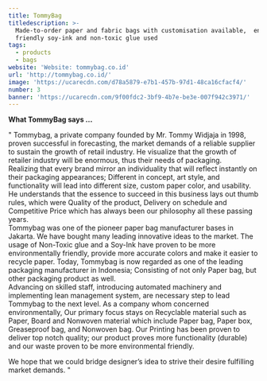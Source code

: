 ```yaml
---
title: TommyBag
titledescription: >-
  Made-to-order paper and fabric bags with customisation available,  environment
  friendly soy-ink and non-toxic glue used
tags:
  - products
  - bags
website: 'Website: tommybag.co.id'
url: 'http://tommybag.co.id/'
image: 'https://ucarecdn.com/d78a5879-e7b1-457b-97d1-48ca16cfacf4/'
number: 3
banner: 'https://ucarecdn.com/9f00fdc2-3bf9-4b7e-be3e-007f942c3971/'
---
```

**What TommyBag says ...**

" Tommybag, a private company founded by Mr. Tommy Widjaja in 1998, proven successful in forecasting, the market demands of a reliable supplier to sustain the growth of retail industry. He visualize that the growth of retailer industry will be enormous, thus their needs of packaging.\
Realizing that every brand mirror an individuality that will reflect instantly on their packaging appearances; Different in concept, art style, and functionality will lead into different size, custom paper color, and usability. He understands that the essence to succeed in this business lays out thumb rules, which were Quality of the product, Delivery on schedule and Competitive Price which has always been our philosophy all these passing years.\
Tommybag was one of the pioneer paper bag manufacturer bases in Jakarta. We have bought many leading innovative ideas to the market. The usage of Non-Toxic glue and a Soy-Ink have proven to be more environmentally friendly, provide more accurate colors and make it easier to recycle paper. Today, Tommybag is now regarded as one of the leading packaging manufacturer in Indonesia; Consisting of not only Paper bag, but other packaging product as well.\
Advancing on skilled staff, introducing automated machinery and implementing lean management system, are necessary step to lead Tommybag to the next level. As a company whom concerned environmentally, Our primary focus stays on Recyclable material such as Paper, Board and Nonwoven material which include Paper bag, Paper box, Greaseproof bag, and Nonwoven bag. Our Printing has been proven to deliver top notch quality; our product proves more functionality (durable) and our waste proven to be more environmental friendly.

We hope that we could bridge designer’s idea to strive their desire fulfilling market demands. "
